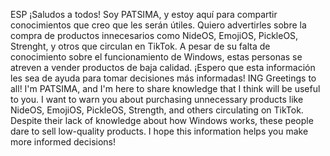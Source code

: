 ESP
¡Saludos a todos! Soy PATSIMA, y estoy aquí para compartir conocimientos que creo que les serán útiles. Quiero advertirles sobre la compra de productos innecesarios como NideOS, EmojiOS, PickleOS, Strenght, y otros que circulan en TikTok. A pesar de su falta de conocimiento sobre el funcionamiento de Windows, estas personas se atreven a vender productos de baja calidad. ¡Espero que esta información les sea de ayuda para tomar decisiones más informadas!
ING
Greetings to all! I'm PATSIMA, and I'm here to share knowledge that I think will be useful to you. I want to warn you about purchasing unnecessary products like NideOS, EmojiOS, PickleOS, Strength, and others circulating on TikTok. Despite their lack of knowledge about how Windows works, these people dare to sell low-quality products. I hope this information helps you make more informed decisions!
